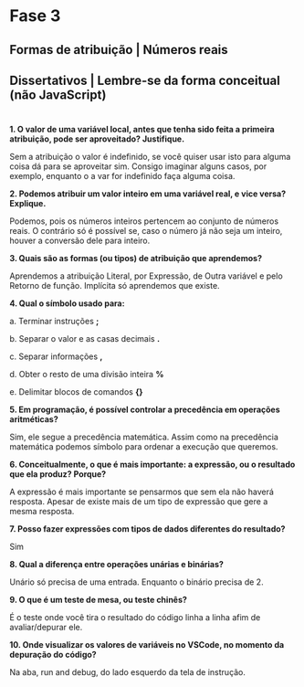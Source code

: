 # Fase 3

## Formas de atribuição | Números reais
## Dissertativos | Lembre-se da forma conceitual (não JavaScript)
#

**1.	O valor de uma variável local, antes que tenha sido feita a primeira atribuição, pode ser aproveitado? Justifique.**

Sem a atribuição o valor é indefinido, se você quiser usar isto para alguma coisa dá para se aproveitar sim. Consigo imaginar alguns casos, por exemplo, enquanto o a var for indefinido faça alguma coisa. 

**2.	Podemos atribuir um valor inteiro em uma variável real, e vice versa? Explique.**

Podemos, pois os números inteiros pertencem ao conjunto de números reais. O contrário só é possível se, caso o número já não seja um inteiro, houver a conversão dele para inteiro. 

**3.	Quais são as formas (ou tipos) de atribuição que aprendemos?**

Aprendemos a atribuição Literal, por Expressão, de Outra variável e pelo Retorno de função. Implícita só aprendemos que existe.

**4.	Qual o símbolo usado para:**

a.	Terminar instruções **;**

b.	Separar o valor e as casas decimais **.**

c.	Separar informações **,**

d.	Obter o resto de uma divisão inteira **%**

e.	Delimitar blocos de comandos **{}**

**5.	Em programação, é possível controlar a precedência em operações aritméticas?**

Sim, ele segue a precedência matemática. Assim como na  precedência matemática podemos símbolo para ordenar a execução que queremos. 

**6.	Conceitualmente, o que é mais importante: a expressão, ou o resultado que ela produz? Porque?**

A expressão é mais importante se pensarmos que sem ela não haverá resposta. Apesar de existe mais de um tipo de expressão que gere a mesma resposta. 

**7.	Posso fazer expressões com tipos de dados diferentes do resultado?**

Sim

**8.	Qual a diferença entre operações unárias e binárias?**

Unário só precisa de uma entrada. Enquanto o binário precisa de 2. 

**9.	O que é um teste de mesa, ou teste chinês?**

É o teste onde você tira o resultado do código linha a linha afim de avaliar/depurar ele. 

**10.	Onde visualizar os valores de variáveis no VSCode, no momento da depuração do código?**

Na aba, run and debug, do lado esquerdo da tela de instrução. 
